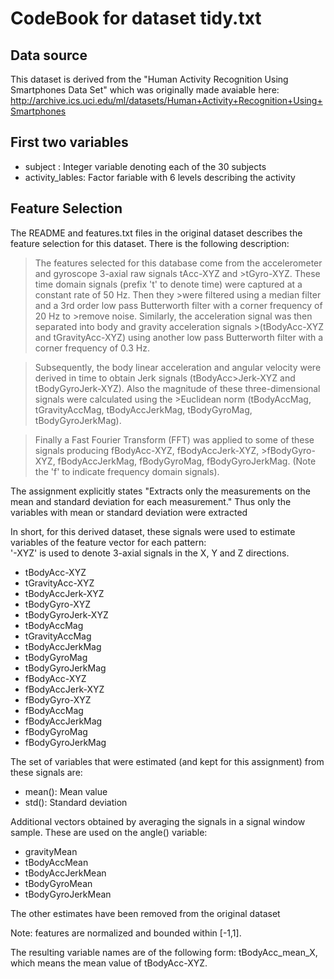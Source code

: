 CodeBook for dataset tidy.txt
=============================

Data source
-----------
This dataset is derived from the "Human Activity Recognition Using Smartphones Data Set" which was originally made avaiable here: http://archive.ics.uci.edu/ml/datasets/Human+Activity+Recognition+Using+Smartphones

First two variables
-------------------
* subject : Integer variable denoting each of the 30 subjects
* activity_lables: Factor fariable with 6 levels describing the activity

Feature Selection 
-----------------
The README and features.txt files in the original dataset describes the feature selection for this dataset. There is the following description:

>The features selected for this database come from the accelerometer and gyroscope 3-axial raw signals tAcc-XYZ and >tGyro-XYZ. These time domain signals (prefix 't' to denote time) were captured at a constant rate of 50 Hz. Then they >were filtered using a median filter and a 3rd order low pass Butterworth filter with a corner frequency of 20 Hz to >remove noise. Similarly, the acceleration signal was then separated into body and gravity acceleration signals >(tBodyAcc-XYZ and tGravityAcc-XYZ) using another low pass Butterworth filter with a corner frequency of 0.3 Hz. 

>Subsequently, the body linear acceleration and angular velocity were derived in time to obtain Jerk signals (tBodyAcc>Jerk-XYZ and tBodyGyroJerk-XYZ). Also the magnitude of these three-dimensional signals were calculated using the >Euclidean norm (tBodyAccMag, tGravityAccMag, tBodyAccJerkMag, tBodyGyroMag, tBodyGyroJerkMag). 

>Finally a Fast Fourier Transform (FFT) was applied to some of these signals producing fBodyAcc-XYZ, fBodyAccJerk-XYZ, >fBodyGyro-XYZ, fBodyAccJerkMag, fBodyGyroMag, fBodyGyroJerkMag. (Note the 'f' to indicate frequency domain signals). 

The assignment explicitly states "Extracts only the measurements on the mean and standard deviation for each measurement."
Thus only the variables with mean or standard deviation were extracted

In short, for this derived dataset, these signals were used to estimate variables of the feature vector for each pattern:  
'-XYZ' is used to denote 3-axial signals in the X, Y and Z directions.

* tBodyAcc-XYZ
* tGravityAcc-XYZ
* tBodyAccJerk-XYZ
* tBodyGyro-XYZ
* tBodyGyroJerk-XYZ
* tBodyAccMag
* tGravityAccMag
* tBodyAccJerkMag
* tBodyGyroMag
* tBodyGyroJerkMag
* fBodyAcc-XYZ
* fBodyAccJerk-XYZ
* fBodyGyro-XYZ
* fBodyAccMag
* fBodyAccJerkMag
* fBodyGyroMag
* fBodyGyroJerkMag

The set of variables that were estimated (and kept for this assignment) from these signals are: 

* mean(): Mean value
* std(): Standard deviation

Additional vectors obtained by averaging the signals in a signal window sample. These are used on the angle() variable:

* gravityMean
* tBodyAccMean
* tBodyAccJerkMean
* tBodyGyroMean
* tBodyGyroJerkMean

The other estimates have been removed from the original dataset

Note: features are normalized and bounded within [-1,1].

The resulting variable names are of the following form: tBodyAcc_mean_X, which means the mean value of tBodyAcc-XYZ.